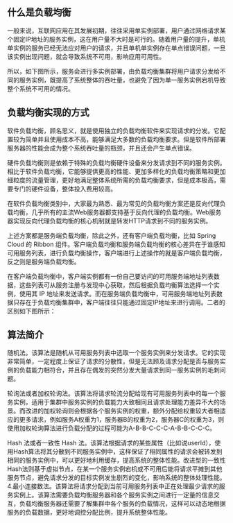 ## 什么是负载均衡
一般来说，互联网应用在其发展初期，往往采用单实例部署，用户通过网络请求某个固定IP地址的服务实例，这在用户量不大时是可行的。随着用户量的提升，单机单实例的服务已经无法应对用户的请求，并且单机单实例存在单点错误问题，一旦该实例出现问题，就会导致系统不可用，影响应用可用性。

所以，如下图所示，服务会进行多实例部署，由负载均衡集群将用户请求分发给不同的服务实例，既提高了系统整体的吞吐量，也避免了因为单一服务实例宕机导致整个系统不可用的情况。

## 负载均衡实现的方式
软件负载均衡，顾名思义，就是使用独立的负载均衡软件来实现请求的分发。它配置较为简单并且使用成本不高，能够满足大多数的负载均衡要求。但是软件所部署服务器的性能会成为整个系统吞吐量的瓶颈，并且还会产生单点错误。

硬件负载均衡则是依赖于特殊的负载均衡硬件设备来分发请求到不同的服务实例。相比于软件负载均衡，它能够提供更高的性能、更加多样化的负载均衡策略和更加细粒度的流量管理，更好地满足整体系统所需的负载均衡要求，但是成本极高，需要专门的硬件设备，整体投入费用较高。

在软件负载均衡类别中，大家最为熟悉、最为常见的负载均衡方案还是反向代理负载均衡，几乎所有的主流Web服务器都支持基于反向代理的负载均衡。Web服务器实现反向代理负载均衡的核心机制就是转发HTTP请求到不同的服务实例。

上述方案都是服务端负载均衡，除此之外，还有客户端负载均衡，比如 Spring Cloud 的 Ribbon 组件。客户端负载均衡和服务端负载均衡的核心差异在于谁感知可用服务列表，进行负载均衡操作，客户端进行上述操作的就是客户端负载均衡，反之则是服务端负载均衡。

在客户端负载均衡中，客户端实例都有一份自己要访问的可用服务端地址列表数据，这些列表可从服务注册与发现中心获取，然后根据负载均衡算法选择一个实例，使用其 IP 地址来发送请求。而在服务端负载均衡中，可用服务端地址列表数据只存在于负载均衡集群中，客户端往往只能通过固定IP地址来进行调用。二者的区别如下图所示：


## 算法简介
随机法。该算法是随机从可用服务列表中选取一个服务实例来分发请求。它的实现非常简单，一定程度上保证了请求的分散性，但是无法顾及请求分配是否与服务实例的负载能力相符合，并且存在偶发的突然分发大量请求到同一服务实例的毛刺问题。

轮询法或者加权轮询法。该算法将请求轮流分配给现有可用服务列表中的每一个服务实例，适用于集群中服务实例的负载能力大致相同且请求处理能力差异不大的场景。而改进的加权轮询则会根据各个服务实例的权重，额外分配给权重较大者相适应的更多请求，例如服务A权重为1，服务器B的权重为2，服务器C的权重为3，则使用加权轮询算法进行负载分配的过程可能为A-B-B-C-C-C-A-B-B-C-C-C。

Hash 法或者一致性 Hash 法。该算法根据请求的某些属性（比如说userId），使用Hash算法将其分散到不同服务实例中，这样保证了相同属性的请求会被转发到相同的服务实例中，可以更好地利用缓存，提高系统的整体性能。改进型的一致性Hash法则基于虚拟节点，在某一个服务实例宕机或不可用后能将请求平摊到其他服务节点，避免请求分发的目标实例发生剧烈的变化，影响系统的整体处理性能。
4.最小连接数法。该算法将请求分配到当前可用服务列表中正在处理最少请求的服务实例上。该算法需要负载均衡服务器和各个服务实例之间进行一定量的信息交互，负载均衡服务器还需要了解集群中各个服务的负载情况，这样可以动态地根据服务的负载数据，更好地调控分配比例，提升系统整体性能。

